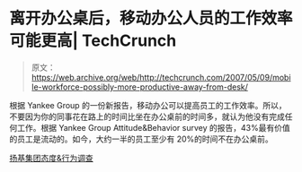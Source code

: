 # 离开办公桌后，移动办公人员的工作效率可能更高| TechCrunch

> 原文：<https://web.archive.org/web/http://techcrunch.com/2007/05/09/mobile-workforce-possibly-more-productive-away-from-desk/>

根据 Yankee Group 的一份新报告，移动办公可以提高员工的工作效率。所以，不要因为你的同事花在路上的时间比坐在办公桌前的时间多，就认为他没有完成任何工作。根据 Yankee Group Attitude&Behavior survey 的报告，43%最有价值的员工是流动的。如今，大约一半的员工至少有 20%的时间不在办公桌前。

[扬基集团态度&行为调查](https://web.archive.org/web/20160407193016/http://www.yankeegroup.com/surveys)